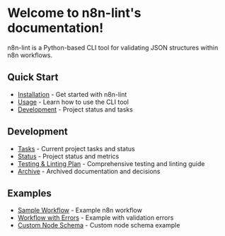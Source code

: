 # Welcome to n8n-lint's documentation!

n8n-lint is a Python-based CLI tool for validating JSON structures within n8n workflows.

## Quick Start

- [Installation](installation.md) - Get started with n8n-lint
- [Usage](usage.md) - Learn how to use the CLI tool
- [Development](tasks.md) - Project status and tasks

## Development

- [Tasks](tasks.md) - Current project tasks and status
- [Status](status.md) - Project status and metrics
- [Testing & Linting Plan](testing-linting-plan.md) - Comprehensive testing and linting guide
- [Archive](archive.md) - Archived documentation and decisions

## Examples

- [Sample Workflow](examples/sample_workflow.json) - Example n8n workflow
- [Workflow with Errors](examples/workflow_with_errors.json) - Example with validation errors
- [Custom Node Schema](examples/custom_node_schema.json) - Custom node schema example
